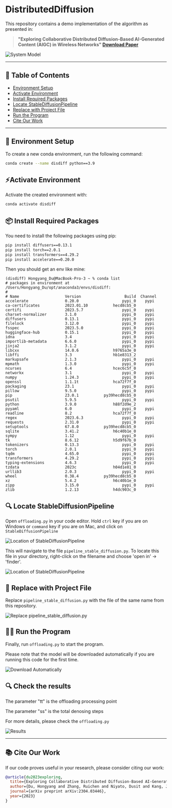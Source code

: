 # DistributedDiffusion

This repository contains a demo implementation of the algorithm as presented in:

> **"Exploring Collaborative Distributed Diffusion-Based AI-Generated Content (AIGC) in Wireless Networks" [Download Paper](mag_paper.pdf)**

![System Model](readme/img0.png)

---

## 📝 Table of Contents
- [Environment Setup](#-environment-setup)
- [Activate Environment](#-activate-environment)
- [Install Required Packages](#-install-required-packages)
- [Locate StableDiffusionPipeline](#-locate-stablediffusionpipeline)
- [Replace with Project File](#-replace-with-project-file)
- [Run the Program](#-run-the-program)
- [Cite Our Work](#-cite-our-work)

---

## 🔧 Environment Setup
To create a new conda environment, run the following command:

```bash
conda create --name disdiff python==3.9
```
## ⚡Activate Environment
Activate the created environment with:
```bash
conda activate disdiff
```

## 📦 Install Required Packages
You need to install the following packages using pip:
```bash
pip install diffusers==0.13.1
pip install torch==2.0.1
pip install transformers==4.29.2
pip install accelerate==0.20.0
```

Then you should get an env like mine:
```
(disdiff) Hongyang_Du@MacBook-Pro-3 ~ % conda list
# packages in environment at /Users/Hongyang_Du/opt/anaconda3/envs/disdiff:
#
# Name                    Version                   Build  Channel
accelerate                0.20.0                   pypi_0    pypi
ca-certificates           2023.01.10           hecd8cb5_0  
certifi                   2023.5.7                 pypi_0    pypi
charset-normalizer        3.1.0                    pypi_0    pypi
diffusers                 0.13.1                   pypi_0    pypi
filelock                  3.12.0                   pypi_0    pypi
fsspec                    2023.5.0                 pypi_0    pypi
huggingface-hub           0.15.1                   pypi_0    pypi
idna                      3.4                      pypi_0    pypi
importlib-metadata        6.6.0                    pypi_0    pypi
jinja2                    3.1.2                    pypi_0    pypi
libcxx                    14.0.6               h9765a3e_0  
libffi                    3.3                  hb1e8313_2  
markupsafe                2.1.3                    pypi_0    pypi
mpmath                    1.3.0                    pypi_0    pypi
ncurses                   6.4                  hcec6c5f_0  
networkx                  3.1                      pypi_0    pypi
numpy                     1.24.3                   pypi_0    pypi
openssl                   1.1.1t               hca72f7f_0  
packaging                 23.1                     pypi_0    pypi
pillow                    9.5.0                    pypi_0    pypi
pip                       23.0.1           py39hecd8cb5_0  
psutil                    5.9.5                    pypi_0    pypi
python                    3.9.0                h88f2d9e_2  
pyyaml                    6.0                      pypi_0    pypi
readline                  8.2                  hca72f7f_0  
regex                     2023.6.3                 pypi_0    pypi
requests                  2.31.0                   pypi_0    pypi
setuptools                67.8.0           py39hecd8cb5_0  
sqlite                    3.41.2               h6c40b1e_0  
sympy                     1.12                     pypi_0    pypi
tk                        8.6.12               h5d9f67b_0  
tokenizers                0.13.3                   pypi_0    pypi
torch                     2.0.1                    pypi_0    pypi
tqdm                      4.65.0                   pypi_0    pypi
transformers              4.29.2                   pypi_0    pypi
typing-extensions         4.6.3                    pypi_0    pypi
tzdata                    2023c                h04d1e81_0  
urllib3                   2.0.3                    pypi_0    pypi
wheel                     0.38.4           py39hecd8cb5_0  
xz                        5.4.2                h6c40b1e_0  
zipp                      3.15.0                   pypi_0    pypi
zlib                      1.2.13               h4dc903c_0
```

## 🔍 Locate StableDiffusionPipeline
Open `offloading.py` in your code editor. Hold `ctrl` key if you are on Windows or `command` key if you are on Mac, and click on `StableDiffusionPipeline`

![Location of StableDiffusionPipeline](readme/img1.png)

This will navigate to the file `pipeline_stable_diffusion.py`. To locate this file in your directory, right-click on the filename and choose 'open in' -> 'finder'.

![Location of StableDiffusionPipeline](readme/img2.png)

## 🔄 Replace with Project File
Replace `pipeline_stable_diffusion.py` with the file of the same name from this repository.

![Replace `pipeline_stable_diffusion.py`](readme/img3.png)

## 🏃‍♀️ Run the Program
Finally, run `offloading.py` to start the program.

Please note that the model will be downloaded automatically if you are running this code for the first time.
 
![Download Automatically](readme/img4.png)

## 🔍 Check the results

The parameter "tt" is the offloading processing point

The parameter "ss" is the total denosing steps

For more details, please check the `offloading.py`

![Results](readme/img5.png)
 
---

## 📚 Cite Our Work

If our code proves useful in your research, please consider citing our work:

```bibtex
@article{du2023exploring,
  title={Exploring Collaborative Distributed Diffusion-Based AI-Generated Content (AIGC) in Wireless Networks},
  author={Du, Hongyang and Zhang, Ruichen and Niyato, Dusit and Kang, Jiawen and Xiong, Zehui and Kim, Dong In and Poor, H Vincent},
  journal={arXiv preprint arXiv:2304.03446},
  year={2023}
}
```
